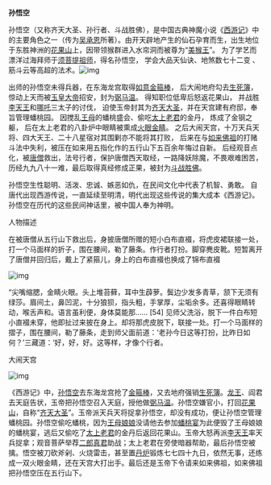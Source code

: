 **孙悟空**

孙悟空（又称齐天大圣、孙行者、斗战胜佛），是中国古典神魔小说《[西游记](https://baike.baidu.com/item/西游记/5723?fromModule=lemma_inlink)》中的主要角色之一（传为[吴承恩](https://baike.baidu.com/item/吴承恩/18713182?fromModule=lemma_inlink)所著）。由开天辟地产生的仙石孕育而生，出生地位于东胜神洲的[花果山](https://baike.baidu.com/item/花果山/3668560?fromModule=lemma_inlink)上，因带领猴群进入水帘洞而被尊为“[美猴王](https://baike.baidu.com/item/美猴王/15200870?fromModule=lemma_inlink)”。 为了学艺而漂洋过海拜师于[须菩提祖师](https://baike.baidu.com/item/须菩提祖师/10001573?fromModule=lemma_inlink)，得名孙悟空， 学会大品天仙诀、地煞数七十二变 、筋斗云等高超的法术。![img](https://pic.baike.soso.com/ugc/baikepic2/0/20231030180426-1716981014_jpeg_1280_799_754554.jpg/800)

出师的孙悟空未得兵器，在东海龙宫取得[如意金箍棒](https://baike.baidu.com/item/如意金箍棒/2086885?fromModule=lemma_inlink)， 后大闹地府勾去[生死簿](https://baike.baidu.com/item/生死簿/8859659?fromModule=lemma_inlink)， 惊动上天而被[玉皇大帝](https://baike.baidu.com/item/玉皇大帝/146964?fromModule=lemma_inlink)招安，封为[弼马温](https://baike.baidu.com/item/弼马温/1827295?fromModule=lemma_inlink)。 得知职位低卑后怒返花果山， 并战胜[李天王](https://baike.baidu.com/item/李天王/9142689?fromModule=lemma_inlink)和[哪吒](https://baike.baidu.com/item/哪吒/49879553?fromModule=lemma_inlink)三太子的讨伐， 迫使玉帝封其为[齐天大圣](https://baike.baidu.com/item/齐天大圣/29173?fromModule=lemma_inlink)，并在天宫建有府邸，奉旨管理蟠桃园。 因搅乱[王母](https://baike.baidu.com/item/王母/8723546?fromModule=lemma_inlink)的蟠桃盛会、偷吃[太上老君](https://baike.baidu.com/item/太上老君/19152808?fromModule=lemma_inlink)的金丹， 炼成了金钢之躯， 后在太上老君的八卦炉中眼睛被熏成[火眼金睛](https://baike.baidu.com/item/火眼金睛/1508806?fromModule=lemma_inlink)。 之后大闹天宫，十万天兵天将、四大天王、二十八星宿对其围剿亦不能将其打败， 后来在与[如来佛祖](https://baike.baidu.com/item/如来佛祖/23171817?fromModule=lemma_inlink)的打赌斗法中失利，被压在如来用五指化作的五行山下五百余年悔过自新。 后经观音点化，被[唐僧](https://baike.baidu.com/item/唐僧/338052?fromModule=lemma_inlink)救出，法号行者，保护唐僧西天取经，一路降妖除魔，不畏艰难困苦，历经九九八十一难，最后取得真经修成正果，被封为[斗战胜佛](https://baike.baidu.com/item/斗战胜佛/68479?fromModule=lemma_inlink)。

孙悟空生性聪明、活泼、忠诚、嫉恶如仇，在民间文化中代表了机智、勇敢。 自唐代出现西游传说，一直延续至明清，明代出现这些传说的集大成本《西游记》。孙悟空在历代的这些民间神话里，被中国人奉为神明。 

人物描述

在被唐僧从五行山下救出后，身披唐僧所赠的短小白布直裰，将虎皮裙联接一处，打一个马面样的折子，围在腰间，勒了藤条。作行者打扮。脚穿麂皮靴。短暂离开了唐僧并回归后，戴上了紧箍儿，身上的白布直裰也换成了锦布直裰

![img](https://n.sinaimg.cn/sinacn12/281/w1158h723/20181011/8589-hmhafiq8731412.jpg)

“尖嘴缩腮，金睛火眼。头上堆苔藓，耳中生薜萝。鬓边少发多青草，颔下无须有绿莎。眉间土，鼻凹泥，十分狼狈，指头粗，手掌厚，尘垢余多。还喜得眼睛转动，喉舌声和。语言虽利便，身体莫能那…… [54] 见师父洗浴，脱下一件白布短小直裰未穿，他即扯过来披在身上。却将那虎皮脱下，联接一处。打一个马面样的摺子，围在腰间，勒了藤条，走到师父面前道：‘老孙今日这等打扮，比昨日如何？’三藏道：‘好，好，好。这等样，才像个行者。

大闹天宫

![img](https://bkimg.cdn.bcebos.com/pic/0e2442a7d933c8954f45902ede1373f0820200af?x-bce-process=image/watermark,image_d2F0ZXIvYmFpa2UxODA=,g_7,xp_5,yp_5/format,f_auto)

《西游记》中，[孙悟空](https://baike.baidu.com/item/孙悟空/5576?fromModule=lemma_inlink)去东海龙宫抢了[金箍棒](https://baike.baidu.com/item/金箍棒/67997?fromModule=lemma_inlink)，又去地府强销[生死簿](https://baike.baidu.com/item/生死簿/8859659?fromModule=lemma_inlink)。[龙王](https://baike.baidu.com/item/龙王/28349?fromModule=lemma_inlink)、阎君去天庭告状，玉帝把孙悟空召入天庭，授他做[弼马温](https://baike.baidu.com/item/弼马温/1827295?fromModule=lemma_inlink)。孙悟空嫌官小，打回[花果山](https://baike.baidu.com/item/花果山/3668560?fromModule=lemma_inlink)，自称“[齐天大圣](https://baike.baidu.com/item/齐天大圣/29173?fromModule=lemma_inlink)”。玉帝派天兵天将捉拿孙悟空，却没有成功，便让孙悟空管理蟠桃园。孙悟空偷吃蟠桃，因为[王母娘娘](https://baike.baidu.com/item/王母娘娘/564293?fromModule=lemma_inlink)没请他去参加[蟠桃宴](https://baike.baidu.com/item/蟠桃宴/10572465?fromModule=lemma_inlink)为此便毁了王母娘娘的蟠桃宴，逃后又偷吃了[太上老君](https://baike.baidu.com/item/太上老君/19152808?fromModule=lemma_inlink)的金丹后返回花果山。玉帝大怒再派[李天王](https://baike.baidu.com/item/李天王/9142689?fromModule=lemma_inlink)率天兵捉拿；观音菩萨举荐[二郎真君](https://baike.baidu.com/item/二郎真君/10974315?fromModule=lemma_inlink)助战；太上老君在旁使暗器帮助，最后孙悟空被擒。悟空被刀砍斧剁、火烧雷击，甚至置[丹炉](https://baike.baidu.com/item/丹炉/704810?fromModule=lemma_inlink)锻炼七七四十九日，依然无事，还练成一双火眼金睛，还在天宫大打出手。最后还是玉帝下令请来如来佛祖，如来佛祖把孙悟空压在五行山下。